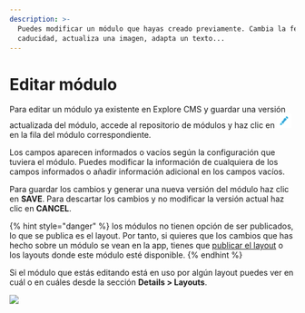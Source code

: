 ```yaml
---
description: >-
  Puedes modificar un módulo que hayas creado previamente. Cambia la fecha de
  caducidad, actualiza una imagen, adapta un texto...
---
```


# Editar módulo

Para editar un módulo ya existente en Explore CMS y guardar una versión actualizada del módulo, accede al repositorio de módulos y haz clic en ![](../.gitbook/assets/icono_editar.png) en la fila del módulo correspondiente.

Los campos aparecen informados o vacíos según la configuración que tuviera el módulo. Puedes modificar la información de cualquiera de los campos informados o añadir información adicional en los campos vacíos. 

Para guardar los cambios y generar una nueva versión del módulo haz clic en **SAVE**. Para descartar los cambios y no modificar la versión actual haz clic en **CANCEL**.

{% hint style="danger" %}
los módulos no tienen opción de ser publicados, lo que se publica es el layout. Por tanto, si quieres que los cambios que has hecho sobre un módulo se vean en la app, tienes que [publicar el layout](../layout/publicar-layouts.md) o los layouts donde este módulo esté disponible.
{% endhint %}

Si el módulo que estás editando está en uso por algún layout puedes ver en cuál o en cuáles desde la sección **Details &gt; Layouts**.

![](https://lh6.googleusercontent.com/737Kt2kqTRwajUNboSBg_H5X9P0xxB2oHlIRtVERRTxKUdo3w-d17Yxyw4eUjYzIYRbCAq8vOniH62tnz5ksMz3M-9P2ARcpdXAF7VBSvu3xfcPoOFOY6YzfD9qRZwqNmyJNU9PE)

